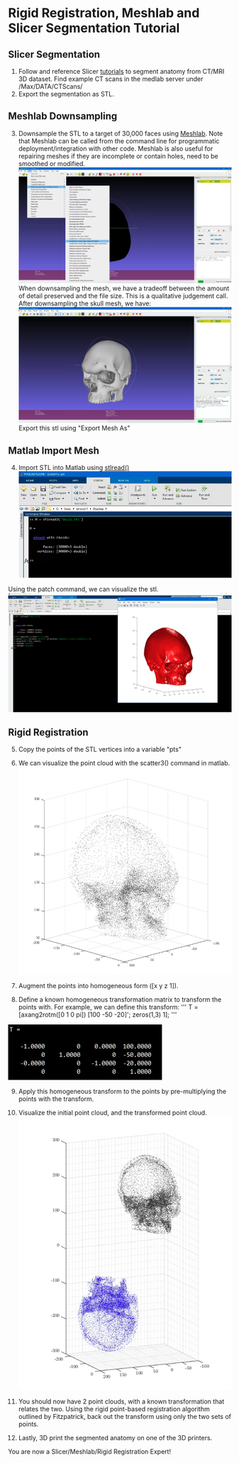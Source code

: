 # Rigid Registration, Meshlab and Slicer Segmentation Tutorial

## Slicer Segmentation
1. Follow and reference Slicer [tutorials](https://slicer.readthedocs.io/en/latest/user_guide/image_segmentation.html) to segment anatomy from CT/MRI 3D dataset. Find example CT scans in the medlab server under /Max/DATA/CTScans/
2. Export the segmentation as STL.

## Meshlab Downsampling
3. Downsample the STL to a target of 30,000 faces using [Meshlab](https://www.meshlab.net/). Note that Meshlab can be called from the command line for programmatic deployment/integration with other code. Meshlab is also useful for repairing meshes if they are incomplete or contain holes, need to be smoothed or modified.
![meshlab_screenshot](/imgs/meshlab_downsample.png)
When downsampling the mesh, we have a tradeoff between the amount of detail preserved and the file size. This is a qualitative judgement call. After downsampling the skull mesh, we have:
![downsampled_skull](/imgs/downsampled_skull.png)
Export this stl using "Export Mesh As"

## Matlab Import Mesh
4. Import STL into Matlab using [stlread()](https://www.mathworks.com/matlabcentral/fileexchange/22409-stl-file-reader)
![mesh_matlab](/imgs/mesh_matlab.png)

Using the patch command, we can visualize the stl.
![render_mesh_matlab](/imgs/render_mesh_matlab.png)

## Rigid Registration
5. Copy the points of the STL vertices into a variable "pts"
6. We can visualize the point cloud with the scatter3() command in matlab.
![skull_ptcloud](/imgs/pointcloud_matlab.png)

7. Augment the points into homogeneous form ([x y z 1]).
8. Define a known homogeneous transformation matrix to transform the points with. For example, we can define this transform:
'''
 T = [axang2rotm([0 1 0 pi]) [100 -50 -20]'; zeros(1,3) 1];
'''

![known_tform](/imgs/known_tform.png)

9. Apply this homogeneous transform to the points by pre-multiplying the points with the transform.
10. Visualize the initial point cloud, and the transformed point cloud.
![tformed_pts](/imgs/tformed_pts.png)

11. You should now have 2 point clouds, with a known transformation that relates the two. Using the rigid point-based registration algorithm outlined by Fitzpatrick, back out the transform using only the two sets of points.
12. Lastly, 3D print the segmented anatomy on one of the 3D printers.

You are now a Slicer/Meshlab/Rigid Registration Expert!

